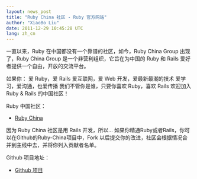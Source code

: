```yaml
---
layout: news_post
title: "Ruby China 社区 - Ruby 官方网站"
author: "XiaoBo Liu"
date: 2011-12-29 10:45:28 UTC
lang: zh_cn
---
```


一直以来，Ruby 在中国都没有一个靠谱的社区，如今，Ruby China Group 出现了，Ruby China Group
是一个非营利组织，它旨在为中国的 Ruby 和 Rails 爱好者提供一个自由，开放的交流平台。

如果你： 爱 Ruby，爱 Rails 爱互联网，爱 Web 开发，爱最新最潮的技术 爱学习，爱沟通，也爱传播 我们不管你是谁，只要你喜欢
Ruby，喜欢 Rails 欢迎加入 Ruby &amp; Rails 的中国社区！

Ruby 中国社区：

* [Ruby China][1]

因为 Ruby China 社区是用 Rails 开发，所以...
如果你精通Ruby或者Rails，你可以在Github的Ruby-China项目中，Fork
以后提交你的改进，社区会根据情况合并到主线中去，并将你列入贡献者名单。

Github 项目地址：

* [Github 项目][2]



[1]: http://www.ruby-china.org 
[2]: http://github.com/huacnlee/ruby-china 
